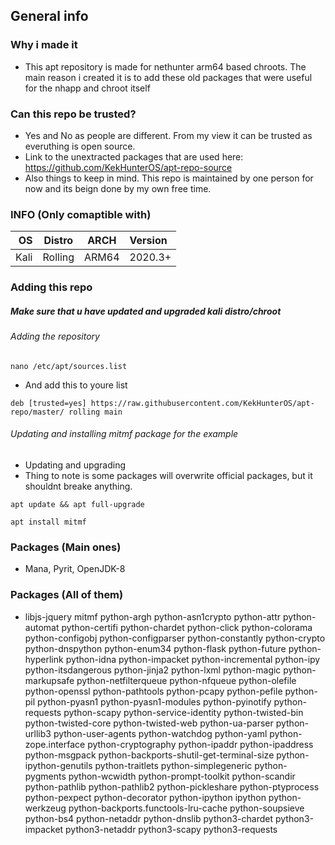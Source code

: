 ## General info
### Why i made it
* This apt repository is made for nethunter arm64 based chroots. The main reason i created it is to add these old packages that were useful for the nhapp and chroot itself
### Can this repo be trusted?
* Yes and No as people are different. From my view it can be trusted as everuthing is open source.
* Link to the unextracted packages that are used here: https://github.com/KekHunterOS/apt-repo-source
* Also things to keep in mind. This repo is maintained by one person for now and its beign done by my own free time.

### INFO (Only comaptible with)
OS    | Distro  | ARCH  | Version
-----:|:-------:|:-----:|:--------
Kali  | Rolling | ARM64 | 2020.3+
### Adding this repo
##### Make sure that u have updated and upgraded kali distro/chroot
###### Adding the repository
```
nano /etc/apt/sources.list
```
* And add this to youre list
```
deb [trusted=yes] https://raw.githubusercontent.com/KekHunterOS/apt-repo/master/ rolling main
```
###### Updating and installing mitmf package for the example
* Updating and upgrading
* Thing to note is some packages will overwrite official packages, but it shouldnt breake anything.
```
apt update && apt full-upgrade

apt install mitmf
```


### Packages (Main ones)
* Mana, Pyrit, OpenJDK-8
### Packages (All of them)
* libjs-jquery mitmf python-argh python-asn1crypto python-attr python-automat python-certifi python-chardet python-click python-colorama python-configobj python-configparser python-constantly python-crypto python-dnspython python-enum34 python-flask python-future python-hyperlink python-idna python-impacket python-incremental python-ipy python-itsdangerous python-jinja2 python-lxml python-magic python-markupsafe python-netfilterqueue python-nfqueue python-olefile python-openssl python-pathtools python-pcapy python-pefile python-pil python-pyasn1 python-pyasn1-modules python-pyinotify python-requests python-scapy python-service-identity python-twisted-bin python-twisted-core python-twisted-web python-ua-parser python-urllib3 python-user-agents python-watchdog python-yaml python-zope.interface python-cryptography python-ipaddr python-ipaddress python-msgpack python-backports-shutil-get-terminal-size python-ipython-genutils python-traitlets python-simplegeneric python-pygments python-wcwidth python-prompt-toolkit python-scandir python-pathlib python-pathlib2 python-pickleshare python-ptyprocess python-pexpect python-decorator python-ipython ipython python-werkzeug python-backports.functools-lru-cache python-soupsieve python-bs4 python-netaddr python-dnslib python3-chardet python3-impacket python3-netaddr python3-scapy python3-requests
